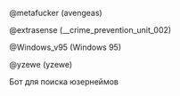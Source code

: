 @metafucker (avengeas)                                    

@extrasense (__crime_prevention_unit_002)

@Windows_v95 (Windows 95)

@yzewe (yzewe)


Бот для поиска юзернеймов
